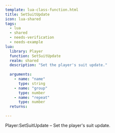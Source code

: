 ```yaml
---
template: lua-class-function.html
title: SetSuitUpdate
icon: lua-shared
tags:
  - lua
  - shared
  - needs-verification
  - needs-example
lua:
  library: Player
  function: SetSuitUpdate
  realm: shared
  description: "Set the player's suit update."
  
  arguments:
    - name: "name"
      type: string
    - name: "group"
      type: number
    - name: "repeat"
      type: number
  returns:
    
---
```


<div class="lua__search__keywords">
Player:SetSuitUpdate &#x2013; Set the player's suit update.
</div>
